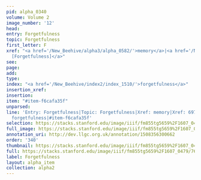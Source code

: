 ```yaml
---
pid: alpha_0340
volume: Volume 2
image_number: '12'
head: 
entry: Forgetfulness
topic: Forgetfulness
first_letter: F
xref: "<a href='/New_Beehive/alpha3/alpha_0582/'>memory</a>|<a href='/New_Beehive/toc_vol2/toc2_155/'>697
  [Forgetfulness]</a>"
see: 
page: 
add: 
type: 
index: "<a href='/New_Beehive/index2/index_1510/'>forgetfulness</a>"
insertion_xref: 
insertion: 
item: "#item-f6cafa35f"
unparsed: 
line: 'Entry: Forgetfulness|Topic: Forgetfulness|Xref: memory|Xref: 697 [Forgetfulness]|Index:
  forgetfulness|#item-f6cafa35f'
selection: https://stacks.stanford.edu/image/iiif/fm855tg5659%2F1607_0479/763,4611,2978,469/full/0/default.jpg
full_image: https://stacks.stanford.edu/image/iiif/fm855tg5659%2F1607_0479/full/full/0/default.jpg
annotation_uri: http://dev.llgc.org.uk/annotation/1508356300662
order: '340'
thumbnail: https://stacks.stanford.edu/image/iiif/fm855tg5659%2F1607_0479/763,4611,600,180/250,/0/default.jpg
full: https://stacks.stanford.edu/image/iiif/fm855tg5659%2F1607_0479/763,4611,2978,469/full/0/default.jpg
label: Forgetfulness
layout: alpha_item
collection: alpha2
---
```

